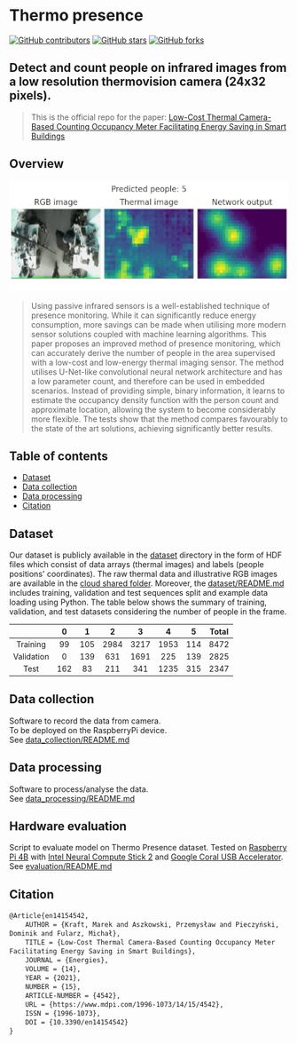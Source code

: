 # Thermo presence

<!-- ![main](https://github.com/PUTvision/thermo-presence/actions/workflows/ci.yml/badge.svg) -->
[![GitHub contributors](https://img.shields.io/github/contributors/PUTvision/thermo-presence)](https://github.com/PUTvision/thermo-presence/graphs/contributors)
[![GitHub stars](https://img.shields.io/github/stars/PUTvision/thermo-presence)](https://github.com/PUTvision/thermo-presence/stargazers)
[![GitHub forks](https://img.shields.io/github/forks/PUTvision/thermo-presence)](https://github.com/PUTvision/thermo-presence/network/members)

## **Detect and count people on infrared images from a low resolution thermovision camera (24x32 pixels).**

> This is the official repo for the paper: [Low-Cost Thermal Camera-Based Counting Occupancy Meter Facilitating Energy Saving in Smart Buildings](https://www.mdpi.com/1996-1073/14/15/4542/htm)

## Overview
<p align="center">
    <img src="./README/plot.gif" height="200px" />
</p>

> Using passive infrared sensors is a well-established technique of presence monitoring. While it can significantly reduce energy consumption, more savings can be made when utilising more modern sensor solutions coupled with machine learning algorithms. This paper proposes an improved method of presence monitoring, which can accurately derive the number of people in the area supervised with a low-cost and low-energy thermal imaging sensor. The method utilises U-Net-like convolutional neural network architecture and has a low parameter count, and therefore can be used in embedded scenarios. Instead of providing simple, binary information, it learns to estimate the occupancy density function with the person count and approximate location, allowing the system to become considerably more flexible. The tests show that the method compares favourably to the state of the art solutions, achieving significantly better results.

## Table of contents
* [Dataset](#dataset)
* [Data collection](#data-collection)
* [Data processing](#data-processing)
* [Citation](#citation)

## Dataset
Our dataset is publicly available in the [dataset](./dataset/) directory in the form of HDF files which consist of data arrays (thermal images) and labels (people positions' coordinates). The raw thermal data and illustrative RGB images are available in the [cloud shared folder](https://chmura.put.poznan.pl/s/2NL2IJKuUuKn0yf). Moreover, the [dataset/README.md](./dataset/README.md) includes training, validation and test sequences split and example data loading using Python. The table below shows the summary of training, validation, and test datasets considering the number of people in the frame.

<div align="center">

|            |  0  |  1  |   2  |   3  |   4  |  5  | Total |
|:----------:|:---:|:---:|:----:|:----:|:----:|:---:|:-----:|
|  Training  |  99 | 105 | 2984 | 3217 | 1953 | 114 |  8472 |
| Validation |  0  | 139 |  631 | 1691 |  225 | 139 |  2825 |
|    Test    | 162 |  83 |  211 |  341 | 1235 | 315 |  2347 |

</div>

## Data collection
Software to record the data from camera.  
To be deployed on the RaspberryPi device.  
See [data_collection/README.md](./data_collection/README.md)

## Data processing
Software to process/analyse the data.  
See [data_processing/README.md](./data_processing/README.md)

## Hardware evaluation
Script to evaluate model on Thermo Presence dataset.
Tested on [Raspberry Pi 4B](https://www.raspberrypi.com/products/raspberry-pi-4-model-b/) with [Intel Neural Compute Stick 2](https://ark.intel.com/content/www/us/en/ark/products/140109/intel-neural-compute-stick-2.html) and [Google Coral USB Accelerator](https://coral.ai/products/accelerator/).
See [evaluation/README.md](./evaluation/README.md)

## Citation

```
@Article{en14154542,
    AUTHOR = {Kraft, Marek and Aszkowski, Przemysław and Pieczyński, Dominik and Fularz, Michał},
    TITLE = {Low-Cost Thermal Camera-Based Counting Occupancy Meter Facilitating Energy Saving in Smart Buildings},
    JOURNAL = {Energies},
    VOLUME = {14},
    YEAR = {2021},
    NUMBER = {15},
    ARTICLE-NUMBER = {4542},
    URL = {https://www.mdpi.com/1996-1073/14/15/4542},
    ISSN = {1996-1073},
    DOI = {10.3390/en14154542}
}
```
